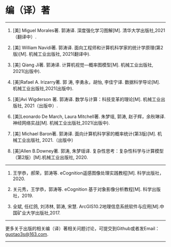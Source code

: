 # 编（译）著
---------------------------------------------
1. [美] Miguel Morales著. 郭涛译. 深度强化学习图解[M]. 清华大学出版社,2021（翻译中）.

2. [美] William Navidi著. 郭涛译. 面向工程师和计算机科学家的统计学原理(第2版)[M]. 机械工业出版社, 2021(翻译中).

3.	 [美] Qiang Ji著. 郭涛译. 计算机视觉—概率图模型[M]. 机械工业出版社, 2021(出版中).

4.	[美]Rafael A. Irizarry著. 郭 涛, 李勇永，胡怡, 李佳宁译. 数据科学导论[M]. 机械工业出版社,2021(出版中).

5.	[美]Avi Wigderson 著. 郭涛译. 数学与计算：科技变革的理论[M]. 机械工业出版社, 2021（出版中）.

6.	[美]Leonardo De March, Laura Mitchell著. 朱梦瑶, 郭涛, 赵子辉，余秋琳译. 神经网络实战[M]. 机械工业出版社,2021(出版中).

7.	[美] Michael Baron著. 郭涛译. 面向计算机科学家的概率统计(第3版)[M]. 机械工业出版社, 2021.（出版中）

8.	[美]Allen B.Downey著. 郭涛, 朱梦瑶译. 复杂性思考：复杂性科学与计算模型（第2版）[M].机械工业出版社, 2020.

----------------------------------------------------------

1.	王学恭，郝荣，郭涛等. eCognition遥感图像处理实践教程[M]. 科学出版社，2020.

2.	关元秀，王学恭，郭涛等. eCognition 基于对象影像分析教程[M]. 科学出版社，2019.

3.	全斌, 任红鸽, 刘沛林, 郭涛, 宋慧. ArcGIS10.2地理信息系统软件与应用[M].中国矿业大学出版社,2017. 





---------------------------------------------------

更多关于出版的相关编（译）著相关问题讨论，可提交到Github或者发Email：guotao3s@163.com.

-------------------------------------------------------
 
